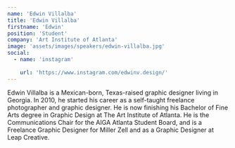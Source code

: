 ```yaml
---
name: 'Edwin Villalba'
title: 'Edwin Villalba'
firstname: 'Edwin'
position: 'Student'
company: 'Art Institute of Atlanta'
image: 'assets/images/speakers/edwin-villalba.jpg'
social:
  - name: 'instagram'
    
    url: 'https://www.instagram.com/edwinv.design/'
---
```


Edwin Villalba is a Mexican-born, Texas-raised graphic designer living in Georgia. In 2010, he started his career as a self-taught freelance photographer and graphic designer. He is now finishing his Bachelor of Fine Arts degree in Graphic Design at The Art Institute of Atlanta. He is the Communications Chair for the AIGA Atlanta Student Board, and is a Freelance Graphic Designer for Miller Zell and as a Graphic Designer at Leap Creative.
